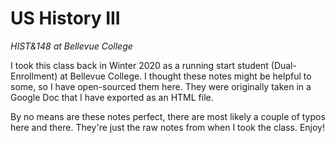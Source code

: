 # US History III

*HIST&148 at Bellevue College*

I took this class back in Winter 2020 as a running start student (Dual-Enrollment) at Bellevue College. I thought these notes might be helpful to some, so I have open-sourced them here. They were originally taken in a Google Doc that I have exported as an HTML file.

By no means are these notes perfect, there are most likely a couple of typos here and there. They're just the raw notes from when I took the class. Enjoy!